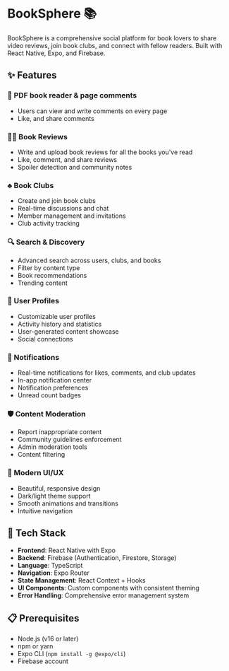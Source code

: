 # BookSphere 📚

BookSphere is a comprehensive social platform for book lovers to share video reviews, join book clubs, and connect with fellow readers. Built with React Native, Expo, and Firebase.

## ✨ Features

### 📖 PDF book reader & page comments
- Users can view and write comments on every page
- Like, and share comments

### 🧑‍🏫 Book Reviews
- Write and upload book reviews for all the books you've read
- Like, comment, and share reviews
- Spoiler detection and community notes

### ♣️ Book Clubs
- Create and join book clubs
- Real-time discussions and chat
- Member management and invitations
- Club activity tracking

### 🔍 Search & Discovery
- Advanced search across users, clubs, and books
- Filter by content type
- Book recommendations
- Trending content

### 👤 User Profiles
- Customizable user profiles
- Activity history and statistics
- User-generated content showcase
- Social connections

### 🔔 Notifications
- Real-time notifications for likes, comments, and club updates
- In-app notification center
- Notification preferences
- Unread count badges

### 🛡️ Content Moderation
- Report inappropriate content
- Community guidelines enforcement
- Admin moderation tools
- Content filtering

### 📱 Modern UI/UX
- Beautiful, responsive design
- Dark/light theme support
- Smooth animations and transitions
- Intuitive navigation

## 🚀 Tech Stack

- **Frontend**: React Native with Expo
- **Backend**: Firebase (Authentication, Firestore, Storage)
- **Language**: TypeScript
- **Navigation**: Expo Router
- **State Management**: React Context + Hooks
- **UI Components**: Custom components with consistent theming
- **Error Handling**: Comprehensive error management system

## 📋 Prerequisites

- Node.js (v16 or later)
- npm or yarn
- Expo CLI (`npm install -g @expo/cli`)
- Firebase account
